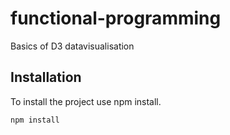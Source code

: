 # functional-programming
Basics of D3 datavisualisation

## Installation

To install the project use npm install.

`npm install`
